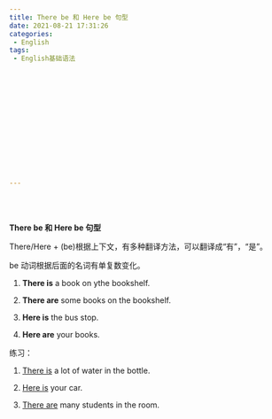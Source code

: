 ```yaml
---
title: There be 和 Here be 句型
date: 2021-08-21 17:31:26
categories:
 - English
tags:
 - English基础语法















---
```


<br>
<br>



**There be 和 Here be 句型**

There/Here + (be)根据上下文，有多种翻译方法，可以翻译成“有”，“是”。

be 动词根据后面的名词有单复数变化。

1. **There is** a book on ythe bookshelf.

2. **There are** some books on the bookshelf.

3. **Here is** the bus stop.

4. **Here are** your books.

练习：

1. <u>There is</u> a lot of water in the bottle.

2. <u>Here is</u> your car.

3. <u>There are</u> many students in the room.



